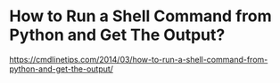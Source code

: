 # How to Run a Shell Command from Python and Get The Output?

<https://cmdlinetips.com/2014/03/how-to-run-a-shell-command-from-python-and-get-the-output/>
